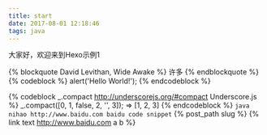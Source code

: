 ```yaml
---
title: start
date: 2017-08-01 12:18:46
tags: java
---
```

大家好，欢迎来到Hexo示例1

{% blockquote David Levithan, Wide Awake %}
许多
{% endblockquote %}
{% codeblock %}
alert('Hello World!');
{% endcodeblock %}

{% codeblock _.compact http://underscorejs.org/#compact Underscore.js %}
_.compact([0, 1, false, 2, '', 3]);
=> [1, 2, 3]
{% endcodeblock %}
``` java nihao http://www.baidu.com baidu code snippet ```
{% post_path slug %}
{% link text http://www.baidu.com a b %}


